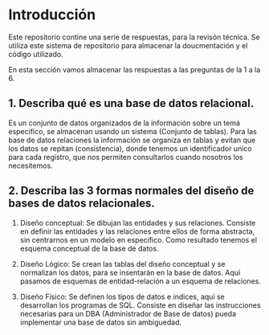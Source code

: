 # Introducción
Este repositorio contine una seríe de respuestas, para la revisón técnica. Se utiliza este sistema de repositorio para almacenar la doucmentación y el código utilizado.

En esta sección vamos almacenar las respuestas a las preguntas de la 1 a la 6.


## 1.	Describa qué es una base de datos relacional.

Es un conjunto de datos organizados de la información sobre un temá especifico, se almacenan usando un sistema (Conjunto de tablas). Para las base de datos relaciones la información se organiza en tablas y evitan que los datos se repitan (consistencia), donde tenemos un identificador unico para cada registro, que nos permiten consultarlos cuando nosotros los necesitemos.

## 2.	Describa las 3 formas normales del diseño de bases de datos relacionales.

1. Diseño conceptual:
Se dibujan las entidades y sus relaciones. Consiste en definir las entidades y las relaciones entre ellos de forma abstracta, sin centrarnos en un modelo en especifico. Como resultado tenemos el esquema conceptual de la base de datos.

2. Diseño Lógico:
Se crean las tablas del diseño conceptual y se normalizan los datos, para se insentarán en la base de datos. Aquí pasamos de esquemas de entidad-relación  a un esquema de relaciones.

3. Diseño Físico:
Se definen los tipos de datos e indices, aquí se desarrollan los programas de SQL. Consiste en diseñar las instrucciones necesarias para un DBA (Administrador de Base de datos) pueda implementar una base de datos sin ambiguedad.
